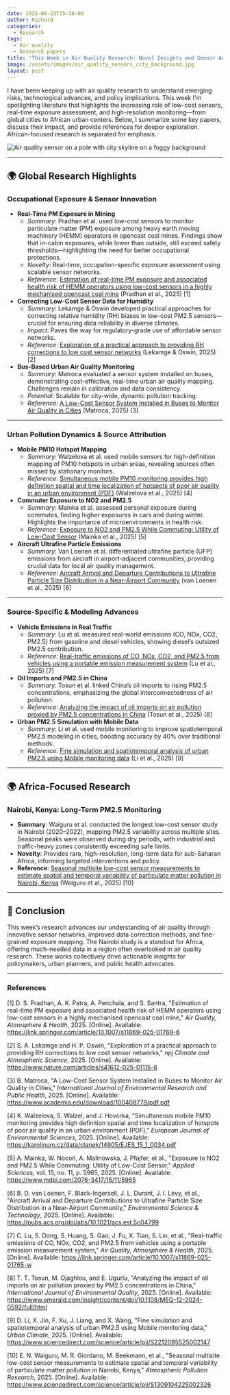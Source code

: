 ```yaml
---
date: 2025-06-23T15:38:00
author: Richard
categories:
  - Research
tags:
  - Air quality
  - Research papers
title: 'This Week in Air Quality Research: Novel Insights and Sensor Advances (23-June-2025)'
image: /assets/images/air_quality_sensors_city_background.jpg
layout: post
---
```

I have been keeping up with air quality research to understand emerging risks, technological advances, and policy implications. This week I'm spotlighting literature that highlights the increasing role of low-cost sensors, real-time exposure assessment, and high-resolution monitoring—from global cities to African urban centers. Below, I summarize some key papers, discuss their impact, and provide references for deeper exploration. African-focused research is separated for emphasis.

![Air quality sensor on a pole with city skyline on a foggy background](/assets/images/air_quality_sensors_city_background.jpg "Air quality sensor on a pole with city skyline on a foggy background")

---

## 🌍 Global Research Highlights

### Occupational Exposure & Sensor Innovation

- **Real-Time PM Exposure in Mining**
  - _Summary_: Pradhan et al. used low-cost sensors to monitor particulate matter (PM) exposure among heavy earth moving machinery (HEMM) operators in opencast coal mines. Findings show that in-cabin exposures, while lower than outside, still exceed safety thresholds—highlighting the need for better occupational protections.
  - _Novelty_: Real-time, occupation-specific exposure assessment using scalable sensor networks.
  - _Reference_: [Estimation of real-time PM exposure and associated health risk of HEMM operators using low-cost sensors in a highly mechanised opencast coal mine](https://link.springer.com/article/10.1007/s11869-025-01769-6) (Pradhan et al., 2025) [1]
- **Correcting Low-Cost Sensor Data for Humidity**
  - _Summary_: Lekamge & Oswin developed practical approaches for correcting relative humidity (RH) biases in low-cost PM2.5 sensors—crucial for ensuring data reliability in diverse climates.
  - _Impact_: Paves the way for regulatory-grade use of affordable sensor networks.
  - _Reference_: [Exploration of a practical approach to providing RH corrections to low cost sensor networks](https://www.nature.com/articles/s41612-025-01115-8) (Lekamge & Oswin, 2025) [2]
- **Bus-Based Urban Air Quality Monitoring**
  - _Summary_: Matroca evaluated a sensor system installed on buses, demonstrating cost-effective, real-time urban air quality mapping. Challenges remain in calibration and data consistency.
  - _Potential_: Scalable for city-wide, dynamic pollution tracking.
  - _Reference_: [A Low-Cost Sensor System Installed in Buses to Monitor Air Quality in Cities](https://www.academia.edu/download/100408779/pdf.pdf) (Matroca, 2025) [3]

---

### Urban Pollution Dynamics & Source Attribution

- **Mobile PM10 Hotspot Mapping**
  - _Summary_: Walzelova et al. used mobile sensors for high-definition mapping of PM10 hotspots in urban areas, revealing sources often missed by stationary monitors.
  - _Reference_: [Simultaneous mobile PM10 monitoring provides high definition spatial and time localization of hotspots of poor air quality in an urban environment (PDF)](https://karolinum.cz/data/clanek/14905/EJES_15_1_0034.pdf) (Walzelova et al., 2025) [4]
- **Commuter Exposure to NO2 and PM2.5**
  - _Summary_: Mainka et al. assessed personal exposure during commutes, finding higher exposures in cars and during winter. Highlights the importance of microenvironments in health risk.
  - _Reference_: [Exposure to NO2 and PM2.5 While Commuting: Utility of Low-Cost Sensor](https://www.mdpi.com/2076-3417/15/11/5965) (Mainka et al., 2025) [5]
- **Aircraft Ultrafine Particle Emissions**
  - _Summary_: Van Loenen et al. differentiated ultrafine particle (UFP) emissions from aircraft in airport-adjacent communities, providing crucial data for local air quality management.
  - _Reference_: [Aircraft Arrival and Departure Contributions to Ultrafine Particle Size Distribution in a Near-Airport Community](https://pubs.acs.org/doi/abs/10.1021/acs.est.5c04799) (van Loenen et al., 2025) [6]

---

### Source-Specific & Modeling Advances

- **Vehicle Emissions in Real Traffic**
  - _Summary_: Lu et al. measured real-world emissions (CO, NOx, CO2, PM2.5) from gasoline and diesel vehicles, showing diesel’s outsized PM2.5 contribution.
  - _Reference_: [Real-traffic emissions of CO, NOx, CO2, and PM2.5 from vehicles using a portable emission measurement system](https://link.springer.com/article/10.1007/s11869-025-01765-w) (Lu et al., 2025) [7]
- **Oil Imports and PM2.5 in China**
  - _Summary_: Tosun et al. linked China’s oil imports to rising PM2.5 concentrations, emphasizing the global interconnectedness of air pollution.
  - _Reference_: [Analyzing the impact of oil imports on air pollution proxied by PM2.5 concentrations in China](https://www.emerald.com/insight/content/doi/10.1108/MEQ-12-2024-0592/full/html) (Tosun et al., 2025) [8]
- **Urban PM2.5 Simulation with Mobile Data**
  - _Summary_: Li et al. used mobile monitoring to improve spatiotemporal PM2.5 modeling in cities, boosting accuracy by 40% over traditional methods.
  - _Reference_: [Fine simulation and spatiotemporal analysis of urban PM2.5 using Mobile monitoring data](https://www.sciencedirect.com/science/article/pii/S2212095525002147) (Li et al., 2025) [9]

---

## 🌍 Africa-Focused Research

### Nairobi, Kenya: Long-Term PM2.5 Monitoring

- **Summary**: Waiguru et al. conducted the longest low-cost sensor study in Nairobi (2020–2022), mapping PM2.5 variability across multiple sites. Seasonal peaks were observed during dry periods, with industrial and traffic-heavy zones consistently exceeding safe limits.
- **Novelty**: Provides rare, high-resolution, long-term data for sub-Saharan Africa, informing targeted interventions and policy.
- **Reference**: [Seasonal multisite low-cost sensor measurements to estimate spatial and temporal variability of particulate matter pollution in Nairobi, Kenya](https://www.sciencedirect.com/science/article/pii/S1309104225002326) (Waiguru et al., 2025) [10]

---

## 📝 Conclusion

This week’s research advances our understanding of air quality through innovative sensor networks, improved data correction methods, and fine-grained exposure mapping. The Nairobi study is a standout for Africa, offering much-needed data in a region often overlooked in air quality research. These works collectively drive actionable insights for policymakers, urban planners, and public health advocates.

---

### References

[1] D. S. Pradhan, A. K. Patra, A. Penchala, and S. Santra, "Estimation of real-time PM exposure and associated health risk of HEMM operators using low-cost sensors in a highly mechanised opencast coal mine," *Air Quality, Atmosphere & Health*, 2025. [Online]. Available: https://link.springer.com/article/10.1007/s11869-025-01769-6

[2] S. A. Lekamge and H. P. Oswin, "Exploration of a practical approach to providing RH corrections to low cost sensor networks," *npj Climate and Atmospheric Science*, 2025. [Online]. Available: https://www.nature.com/articles/s41612-025-01115-8

[3] B. Matroca, "A Low-Cost Sensor System Installed in Buses to Monitor Air Quality in Cities," *International Journal of Environmental Research and Public Health*, 2025. [Online]. Available: https://www.academia.edu/download/100408779/pdf.pdf

[4] K. Walzelova, S. Walzel, and J. Hovorka, "Simultaneous mobile PM10 monitoring provides high definition spatial and time localization of hotspots of poor air quality in an urban environment (PDF)," *European Journal of Environmental Sciences*, 2025. [Online]. Available: https://karolinum.cz/data/clanek/14905/EJES_15_1_0034.pdf

[5] A. Mainka, W. Nocoń, A. Malinowska, J. Pfajfer, et al., "Exposure to NO2 and PM2.5 While Commuting: Utility of Low-Cost Sensor," *Applied Sciences*, vol. 15, no. 11, p. 5965, 2025. [Online]. Available: https://www.mdpi.com/2076-3417/15/11/5965

[6] B. D. van Loenen, F. Black-Ingersoll, J. L. Durant, J. I. Levy, et al., "Aircraft Arrival and Departure Contributions to Ultrafine Particle Size Distribution in a Near-Airport Community," *Environmental Science & Technology*, 2025. [Online]. Available: https://pubs.acs.org/doi/abs/10.1021/acs.est.5c04799

[7] C. Lu, S. Dong, S. Huang, S. Gao, J. Fu, X. Tian, S. Lin, et al., "Real-traffic emissions of CO, NOx, CO2, and PM2.5 from vehicles using a portable emission measurement system," *Air Quality, Atmosphere & Health*, 2025. [Online]. Available: https://link.springer.com/article/10.1007/s11869-025-01765-w

[8] T. T. Tosun, M. Ojaghlou, and E. Ugurlu, "Analyzing the impact of oil imports on air pollution proxied by PM2.5 concentrations in China," *International Journal of Environmental Quality*, 2025. [Online]. Available: https://www.emerald.com/insight/content/doi/10.1108/MEQ-12-2024-0592/full/html

[9] D. Li, X. Jin, F. Xu, J. Liang, and X. Wang, "Fine simulation and spatiotemporal analysis of urban PM2.5 using Mobile monitoring data," *Urban Climate*, 2025. [Online]. Available: https://www.sciencedirect.com/science/article/pii/S2212095525002147

[10] E. N. Waiguru, M. R. Giordano, M. Beekmann, et al., "Seasonal multisite low-cost sensor measurements to estimate spatial and temporal variability of particulate matter pollution in Nairobi, Kenya," *Atmospheric Pollution Research*, 2025. [Online]. Available: https://www.sciencedirect.com/science/article/pii/S1309104225002326
